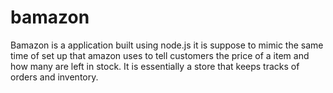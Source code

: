 # bamazon
Bamazon is a application built using node.js it is suppose to mimic the same time of set up that amazon uses to tell customers the price of a item and how many are left in stock.  It is essentially a store that keeps tracks of orders and inventory.
